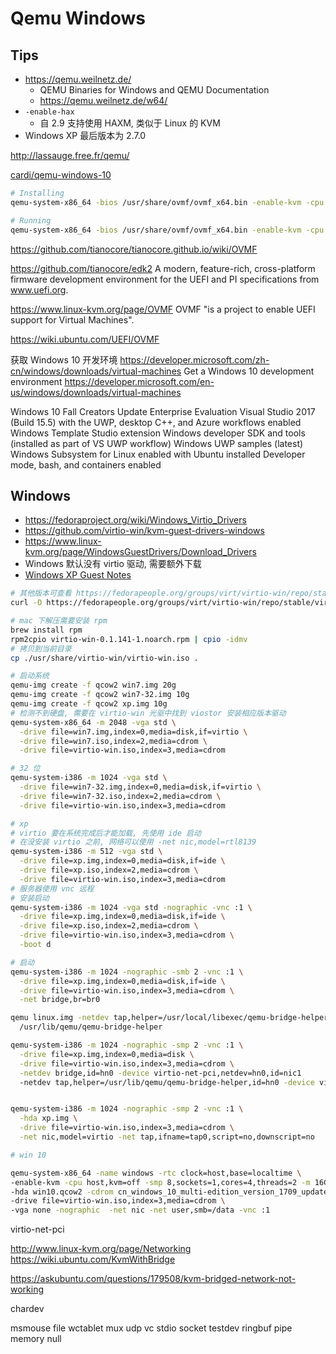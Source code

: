 # Qemu Windows

## Tips
* https://qemu.weilnetz.de/
  * QEMU Binaries for Windows and QEMU Documentation
  * https://qemu.weilnetz.de/w64/
* `-enable-hax`
  * 自 2.9 支持使用 HAXM, 类似于 Linux 的 KVM
* Windows XP 最后版本为 2.7.0


http://lassauge.free.fr/qemu/


[cardi/qemu-windows-10](https://github.com/cardi/qemu-windows-10)

```bash
# Installing
qemu-system-x86_64 -bios /usr/share/ovmf/ovmf_x64.bin -enable-kvm -cpu host -smp 4 -m 2048 -cdrom ~/Downloads/Win10_English_x64.iso -net nic,model=virtio -net user -drive file=~/vm/win10.hd.img.raw,format=raw,if=virtio -vga qxl -drive file=~/Downloads/virtio-win-0.1.105.iso,index=1,media=cdrom

# Running
qemu-system-x86_64 -bios /usr/share/ovmf/ovmf_x64.bin -enable-kvm -cpu host -smp 4 -m 4096 -net nic,model=virtio -net user -drive file=~/vm/win10.hd.img.raw,format=raw,if=virtio -vga qxl -usbdevice tablet -rtc base=utc
```

https://github.com/tianocore/tianocore.github.io/wiki/OVMF

https://github.com/tianocore/edk2
A modern, feature-rich, cross-platform firmware development environment for the UEFI and PI specifications from www.uefi.org.

https://www.linux-kvm.org/page/OVMF
OVMF "is a project to enable UEFI support for Virtual Machines".

https://wiki.ubuntu.com/UEFI/OVMF

获取 Windows 10 开发环境
https://developer.microsoft.com/zh-cn/windows/downloads/virtual-machines
Get a Windows 10 development environment
https://developer.microsoft.com/en-us/windows/downloads/virtual-machines

Windows 10 Fall Creators Update Enterprise Evaluation
Visual Studio 2017 (Build 15.5) with the UWP, desktop C++, and Azure workflows enabled
Windows Template Studio extension
Windows developer SDK and tools (installed as part of VS UWP workflow)
Windows UWP samples (latest)
Windows Subsystem for Linux enabled with Ubuntu installed
Developer mode, bash, and containers enabled




## Windows
* https://fedoraproject.org/wiki/Windows_Virtio_Drivers
* https://github.com/virtio-win/kvm-guest-drivers-windows
* https://www.linux-kvm.org/page/WindowsGuestDrivers/Download_Drivers
* Windows 默认没有 virtio 驱动, 需要额外下载
* [Windows XP Guest Notes](https://pve.proxmox.com/wiki/Windows_XP_Guest_Notes)

```bash
# 其他版本可查看 https://fedorapeople.org/groups/virt/virtio-win/repo/stable/
curl -O https://fedorapeople.org/groups/virt/virtio-win/repo/stable/virtio-win-0.1.141-1.noarch.rpm

# mac 下解压需要安装 rpm
brew install rpm
rpm2cpio virtio-win-0.1.141-1.noarch.rpm | cpio -idmv
# 拷贝到当前目录
cp ./usr/share/virtio-win/virtio-win.iso .

# 启动系统
qemu-img create -f qcow2 win7.img 20g
qemu-img create -f qcow2 win7-32.img 10g
qemu-img create -f qcow2 xp.img 10g
# 检测不到硬盘, 需要在 virtio-win 光驱中找到 viostor 安装相应版本驱动
qemu-system-x86_64 -m 2048 -vga std \
  -drive file=win7.img,index=0,media=disk,if=virtio \
  -drive file=win7.iso,index=2,media=cdrom \
  -drive file=virtio-win.iso,index=3,media=cdrom

# 32 位
qemu-system-i386 -m 1024 -vga std \
  -drive file=win7-32.img,index=0,media=disk,if=virtio \
  -drive file=win7-32.iso,index=2,media=cdrom \
  -drive file=virtio-win.iso,index=3,media=cdrom

# xp
# virtio 要在系统完成后才能加载, 先使用 ide 启动
# 在没安装 virtio 之前, 网络可以使用 -net nic,model=rtl8139
qemu-system-i386 -m 512 -vga std \
  -drive file=xp.img,index=0,media=disk,if=ide \
  -drive file=xp.iso,index=2,media=cdrom \
  -drive file=virtio-win.iso,index=3,media=cdrom
# 服务器使用 vnc 远程
# 安装启动
qemu-system-i386 -m 1024 -vga std -nographic -vnc :1 \
  -drive file=xp.img,index=0,media=disk,if=ide \
  -drive file=xp.iso,index=2,media=cdrom \
  -drive file=virtio-win.iso,index=3,media=cdrom \
  -boot d

# 启动
qemu-system-i386 -m 1024 -nographic -smb 2 -vnc :1 \
  -drive file=xp.img,index=0,media=disk,if=ide \
  -drive file=virtio-win.iso,index=3,media=cdrom \
  -net bridge,br=br0

qemu linux.img -netdev tap,helper=/usr/local/libexec/qemu-bridge-helper,id=hn0 -device virtio-net-pci,netdev=hn0,id=nic1
  /usr/lib/qemu/qemu-bridge-helper

qemu-system-i386 -m 1024 -nographic -smp 2 -vnc :1 \
  -drive file=xp.img,index=0,media=disk \
  -drive file=virtio-win.iso,index=3,media=cdrom \
  -netdev bridge,id=hn0 -device virtio-net-pci,netdev=hn0,id=nic1
  -netdev tap,helper=/usr/lib/qemu/qemu-bridge-helper,id=hn0 -device virtio-net-pci,netdev=hn0,id=nic1


qemu-system-i386 -m 1024 -nographic -smp 2 -vnc :1 \
  -hda xp.img \
  -drive file=virtio-win.iso,index=3,media=cdrom \
  -net nic,model=virtio -net tap,ifname=tap0,script=no,downscript=no

# win 10

qemu-system-x86_64 -name windows -rtc clock=host,base=localtime \
-enable-kvm -cpu host,kvm=off -smp 8,sockets=1,cores=4,threads=2 -m 16G -mem-path /dev/hugepages -mem-prealloc \
-hda win10.qcow2 -cdrom cn_windows_10_multi-edition_version_1709_updated_dec_2017_x64_dvd_100406696.iso \
-drive file=virtio-win.iso,index=3,media=cdrom \
-vga none -nographic  -net nic -net user,smb=/data -vnc :1
```

virtio-net-pci

http://www.linux-kvm.org/page/Networking
https://wiki.ubuntu.com/KvmWithBridge

https://askubuntu.com/questions/179508/kvm-bridged-network-not-working


chardev

msmouse
file
wctablet
mux
udp
vc
stdio
socket
testdev
ringbuf
pipe
memory
null
